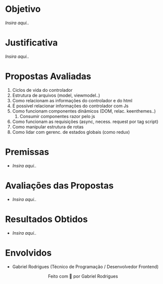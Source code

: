# Objetivo

*Insira aqui..*

# Justificativa

*Insira aqui..*

# Propostas Avaliadas

1. Ciclos de vida do controlador
2. Estrutura de arquivos (model, viewmodel..)
3. Como relacionam as informações do controlador e do html
4. É possível relacionar informações do controlador com Js
5. Como funcionam componentes dinâmicos (DOM, relac. keenthemes..)
    1. Consumir componentes razor pelo js
6. Como funcionam as requisições (async, necess. request por tag script)
7. Como manipular estrutura de rotas
8. Como lidar com gerenc. de estados globais (como redux)

# Premissas

- *Insira aqui..*

# Avaliações das Propostas

- *Insira aqui..*

# Resultados Obtidos

- *Insira aqui..*

# Envolvidos

- Gabriel Rodrigues (Técnico de Programação / Desenvolvedor Frontend)

<p style="text-align: center">Feito com 💜 por Gabriel Rodrigues </p>